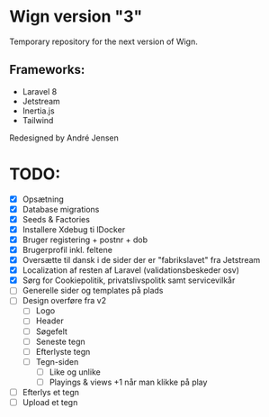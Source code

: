 # Wign version "3"
Temporary repository for the next version of Wign.

## Frameworks:
- Laravel 8
- Jetstream
- Inertia.js
- Tailwind

Redesigned by André Jensen

# TODO:
- [X] Opsætning
- [X] Database migrations
- [X] Seeds & Factories
- [X] Installere Xdebug ti lDocker  
- [X] Bruger registering + postnr + dob
- [X] Brugerprofil inkl. feltene
- [X] Oversætte til dansk i de sider der er "fabrikslavet" fra Jetstream
- [X] Localization af resten af Laravel (validationsbeskeder osv)
- [X] Sørg for Cookiepolitik, privatslivspolitk samt servicevilkår  
- [ ] Generelle sider og templates på plads
- [ ] Design overføre fra v2
    - [ ] Logo
    - [ ] Header
    - [ ] Søgefelt
    - [ ] Seneste tegn
    - [ ] Efterlyste tegn
    - [ ] Tegn-siden
        - [ ] Like og unlike
        - [ ] Playings & views +1 når man klikke på play 
- [ ] Efterlys et tegn
- [ ] Upload et tegn
